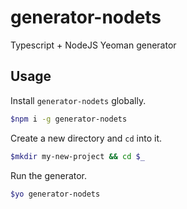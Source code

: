 # generator-nodets
Typescript + NodeJS Yeoman generator

## Usage

Install `generator-nodets` globally.

```sh
$npm i -g generator-nodets
```

Create a new directory and `cd` into it.

```sh
$mkdir my-new-project && cd $_

```

Run the generator.

```sh
$yo generator-nodets
```
